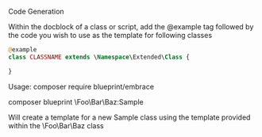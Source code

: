 Code Generation

Within the docblock of a class or script, add the @example tag followed by the code you wish to use
as the template for following classes

```php
@example
class CLASSNAME extends \Namespace\Extended\Class {

}
```

Usage:
composer require blueprint/embrace

composer blueprint \Foo\Bar\Baz:Sample

Will create a template for a new Sample class using the template provided within the
\Foo\Bar\Baz class
